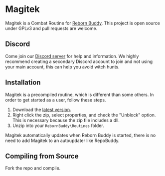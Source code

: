 # Magitek

Magitek is a Combat Routine for [Reborn Buddy](https://www.rebornbuddy.com/). This project is open source under GPLv3 and pull requests are welcome.

## Discord

Come join our [Discord server](https://discord.gg/uwbsn2E) for help and information. We highly recommend creating a secondary Discord account to join and not using your main account, this can help you avoid witch hunts.

## Installation

Magitek is a precompiled routine, which is different than some others. In order to get started as a user, follow these steps.

1. Download the [latest version](https://ddjx48xxp2d6i.cloudfront.net/Magitek.zip).
2. Right click the zip, select properties, and check the "Unblock" option. This is necessary because the zip file includes a dll.
3. Unzip into your `RebornBuddy\Routines` folder.

Magitek automatically updates when Reborn Buddy is started, there is no need to add Magitek to an autoupdater like RepoBuddy.

## Compiling from Source

Fork the repo and compile.
